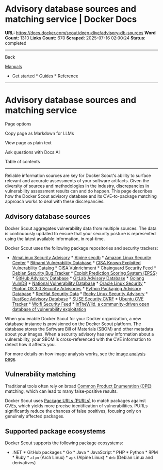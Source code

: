 # Advisory database sources and matching service | Docker Docs

**URL:** https://docs.docker.com/scout/deep-dive/advisory-db-sources
**Word Count:** 1310
**Links Count:** 670
**Scraped:** 2025-07-16 02:00:24
**Status:** completed

---

Back

[Manuals](https://docs.docker.com/manuals/)

  * [Get started](https://docs.docker.com/get-started/)   * [Guides](https://docs.docker.com/guides/)   * [Reference](https://docs.docker.com/reference/)

* * *

# Advisory database sources and matching service

Page options

Copy page as Markdown for LLMs

View page as plain text

Ask questions with Docs AI

Table of contents

* * *

Reliable information sources are key for Docker Scout's ability to surface relevant and accurate assessments of your software artifacts. Given the diversity of sources and methodologies in the industry, discrepancies in vulnerability assessment results can and do happen. This page describes how the Docker Scout advisory database and its CVE-to-package matching approach works to deal with these discrepancies.

## Advisory database sources

Docker Scout aggregates vulnerability data from multiple sources. The data is continuously updated to ensure that your security posture is represented using the latest available information, in real-time.

Docker Scout uses the following package repositories and security trackers:

  * [AlmaLinux Security Advisory](https://errata.almalinux.org/)   * [Alpine secdb](https://secdb.alpinelinux.org/)   * [Amazon Linux Security Center](https://alas.aws.amazon.com/)   * [Bitnami Vulnerability Database](https://github.com/bitnami/vulndb)   * [CISA Known Exploited Vulnerability Catalog](https://www.cisa.gov/known-exploited-vulnerabilities-catalog)   * [CISA Vulnrichment](https://github.com/cisagov/vulnrichment)   * [Chainguard Security Feed](https://packages.cgr.dev/chainguard/osv/all.json)   * [Debian Security Bug Tracker](https://security-tracker.debian.org/tracker/)   * [Exploit Prediction Scoring System \(EPSS\)](https://api.first.org/epss/)   * [GitHub Advisory Database](https://github.com/advisories/)   * [GitLab Advisory Database](https://gitlab.com/gitlab-org/advisories-community/)   * [Golang VulnDB](https://github.com/golang/vulndb)   * [National Vulnerability Database](https://nvd.nist.gov/)   * [Oracle Linux Security](https://linux.oracle.com/security/)   * [Photon OS 3.0 Security Advisories](https://github.com/vmware/photon/wiki/Security-Updates-3)   * [Python Packaging Advisory Database](https://github.com/pypa/advisory-database)   * [RedHat Security Data](https://www.redhat.com/security/data/metrics/)   * [Rocky Linux Security Advisory](https://errata.rockylinux.org/)   * [RustSec Advisory Database](https://github.com/rustsec/advisory-db)   * [SUSE Security CVRF](http://ftp.suse.com/pub/projects/security/cvrf/)   * [Ubuntu CVE Tracker](https://people.canonical.com/~ubuntu-security/cve/)   * [Wolfi Security Feed](https://packages.wolfi.dev/os/security.json)   * [inTheWild, a community-driven open database of vulnerability exploitation](https://github.com/gmatuz/inthewilddb)

When you enable Docker Scout for your Docker organization, a new database instance is provisioned on the Docker Scout platform. The database stores the Software Bill of Materials \(SBOM\) and other metadata about your images. When a security advisory has new information about a vulnerability, your SBOM is cross-referenced with the CVE information to detect how it affects you.

For more details on how image analysis works, see the [image analysis page](https://docs.docker.com/scout/explore/analysis/).

## Vulnerability matching

Traditional tools often rely on broad [Common Product Enumeration \(CPE\)](https://en.wikipedia.org/wiki/Common_Platform_Enumeration) matching, which can lead to many false-positive results.

Docker Scout uses [Package URLs \(PURLs\)](https://github.com/package-url/purl-spec) to match packages against CVEs, which yields more precise identification of vulnerabilities. PURLs significantly reduce the chances of false positives, focusing only on genuinely affected packages.

## Supported package ecosystems

Docker Scout supports the following package ecosystems:

  * .NET   * GitHub packages   * Go   * Java   * JavaScript   * PHP   * Python   * RPM   * Ruby   * `alpm` \(Arch Linux\)   * `apk` \(Alpine Linux\)   * `deb` \(Debian Linux and derivatives\)
